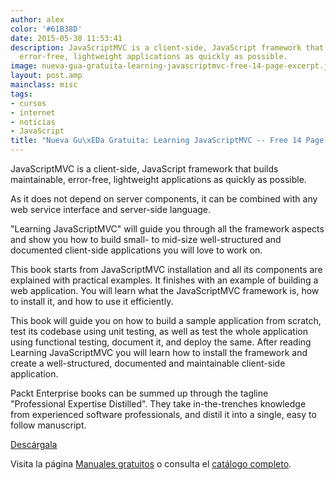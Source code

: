 ```yaml
---
author: alex
color: '#61B38D'
date: 2015-05-30 11:53:41
description: JavaScriptMVC is a client-side, JavaScript framework that builds maintainable,
  error-free, lightweight applications as quickly as possible.
image: nueva-gua-gratuita-learning-javascriptmvc-free-14-page-excerpt.jpg
layout: post.amp
mainclass: misc
tags:
- cursos
- internet
- noticias
- JavaScript
title: "Nueva Gu\xEDa Gratuita: Learning JavaScriptMVC -- Free 14 Page Excerpt"
---
```


<figure>
<amp-img on="tap:lightbox1" role="button" tabindex="0" layout="responsive" src="/img/nueva-gua-gratuita-learning-javascriptmvc-free-14-page-excerpt.jpg" title="{{ page.title }}" alt="{{ page.title }}" width="199px" height="258px" />
</figure>

JavaScriptMVC is a client-side, JavaScript framework that builds maintainable, error-free, lightweight applications as quickly as possible.

As it does not depend on server components, it can be combined with any web service interface and server-side language.

"Learning JavaScriptMVC" will guide you through all the framework aspects and show you how to build small- to mid-size well-structured and documented client-side applications you will love to work on.

This book starts from JavaScriptMVC installation and all its components are explained with practical examples. It finishes with an example of building a web application. You will learn what the JavaScriptMVC framework is, how to install it, and how to use it efficiently.

This book will guide you on how to build a sample application from scratch, test its codebase using unit testing, as well as test the whole application using functional testing, document it, and deploy the same. After reading Learning JavaScriptMVC you will learn how to install the framework and create a well-structured, documented and maintainable client-side application.

Packt Enterprise books can be summed up through the tagline "Professional Expertise Distilled". They take in-the-trenches knowledge from experienced software professionals, and distil it into a single, easy to follow manuscript.

<div class="button-post">
<a href="http://bashyc-blogspot.tradepub.com/c/pubRD.mpl?sr=oc&_t=oc:&qf=w_pack39" target="_blank">Descárgala</a>
</div>

Visita la página [Manuales gratuitos][2] o consulta el [catálogo completo][3].

[2]: https://elbauldelprogramador.com/manuales-gratuitos/
[3]: http://elbauldelprogramador.tradepub.com/category/information-technology/1207/ "Catálogo completo de Guías gratuítas "